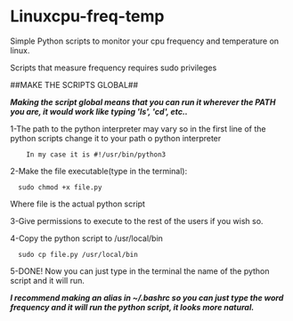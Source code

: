 # Linuxcpu-freq-temp
Simple Python scripts to monitor your cpu frequency and temperature on linux.

Scripts that measure frequency requires sudo privileges

##MAKE THE SCRIPTS GLOBAL##

***Making the script global means that you can run it wherever the PATH you are, it would work like typing 'ls', 'cd', etc..***

1-The path to the python interpreter may vary so in the first line of the python scripts change it to your path o python interpreter
        
        In my case it is #!/usr/bin/python3

2-Make the file executable(type in the terminal):
      
      sudo chmod +x file.py 
 
 Where file is the actual python script

3-Give permissions to execute to the rest of the users if you wish so.

4-Copy the python script to /usr/local/bin
      
      sudo cp file.py /usr/local/bin
      
5-DONE! Now you can just type in the terminal the name of the python script and it will run.

***I recommend making an alias in ~/.bashrc so you can just type the word frequency and it will run the python script, it looks more natural.***
